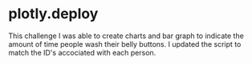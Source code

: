 # plotly.deploy

This challenge I was able to create charts and bar graph to indicate the amount of time people wash their belly buttons. 
I updated the script to match the ID's accociated with each person. 
